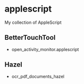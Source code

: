 applescript
===========

My collection of AppleScript

## BetterTouchTool

- open_activity_monitor.applescript

## Hazel

- ocr_pdf_documents_hazel
